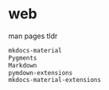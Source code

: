 # web
man pages tldr

```sh
mkdocs-material
Pygments
Markdown
pymdown-extensions
mkdocs-material-extensions
```
